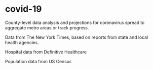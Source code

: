 # covid-19
County-level data analysis and projections for coronavirus spread to aggregate metro areas or track progress.  

Data from The New York Times, based on reports from state and local health agencies.

Hospital data from Definitive Healthcare

Population data from US Census
